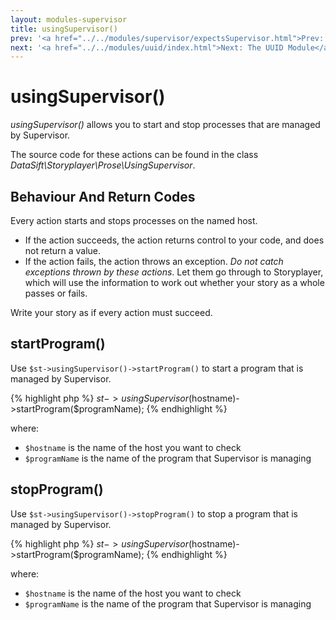 ```yaml
---
layout: modules-supervisor
title: usingSupervisor()
prev: '<a href="../../modules/supervisor/expectsSupervisor.html">Prev: expectsSupervisor()</a>'
next: '<a href="../../modules/uuid/index.html">Next: The UUID Module</a>'
---
```


# usingSupervisor()

_usingSupervisor()_ allows you to start and stop processes that are managed by Supervisor.

The source code for these actions can be found in the class _DataSift\Storyplayer\Prose\UsingSupervisor_.

## Behaviour And Return Codes

Every action starts and stops processes on the named host.

* If the action succeeds, the action returns control to your code, and does not return a value.
* If the action fails, the action throws an exception.  _Do not catch exceptions thrown by these actions_.  Let them go through to Storyplayer, which will use the information to work out whether your story as a whole passes or fails.

Write your story as if every action must succeed.

## startProgram()

Use `$st->usingSupervisor()->startProgram()` to start a program that is managed by Supervisor.

{% highlight php %}
$st->usingSupervisor($hostname)->startProgram($programName);
{% endhighlight %}

where:

* `$hostname` is the name of the host you want to check
* `$programName` is the name of the program that Supervisor is managing

## stopProgram()

Use `$st->usingSupervisor()->stopProgram()` to stop a program that is managed by Supervisor.

{% highlight php %}
$st->usingSupervisor($hostname)->startProgram($programName);
{% endhighlight %}

where:

* `$hostname` is the name of the host you want to check
* `$programName` is the name of the program that Supervisor is managing